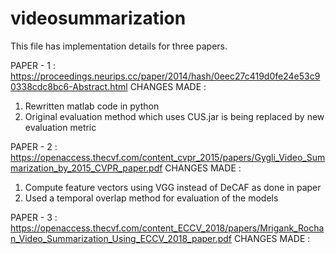 # videosummarization

This file has implementation details for three papers.

PAPER - 1 : https://proceedings.neurips.cc/paper/2014/hash/0eec27c419d0fe24e53c90338cdc8bc6-Abstract.html
CHANGES MADE : 
  1. Rewritten matlab code in python
  2. Original evaluation method which uses CUS.jar is being replaced by new evaluation metric

PAPER - 2 : https://openaccess.thecvf.com/content_cvpr_2015/papers/Gygli_Video_Summarization_by_2015_CVPR_paper.pdf
CHANGES MADE :
  1. Compute feature vectors using VGG instead of DeCAF as done in paper
  2. Used a temporal overlap method for evaluation of the models

PAPER - 3 : https://openaccess.thecvf.com/content_ECCV_2018/papers/Mrigank_Rochan_Video_Summarization_Using_ECCV_2018_paper.pdf
CHANGES MADE : 
  
